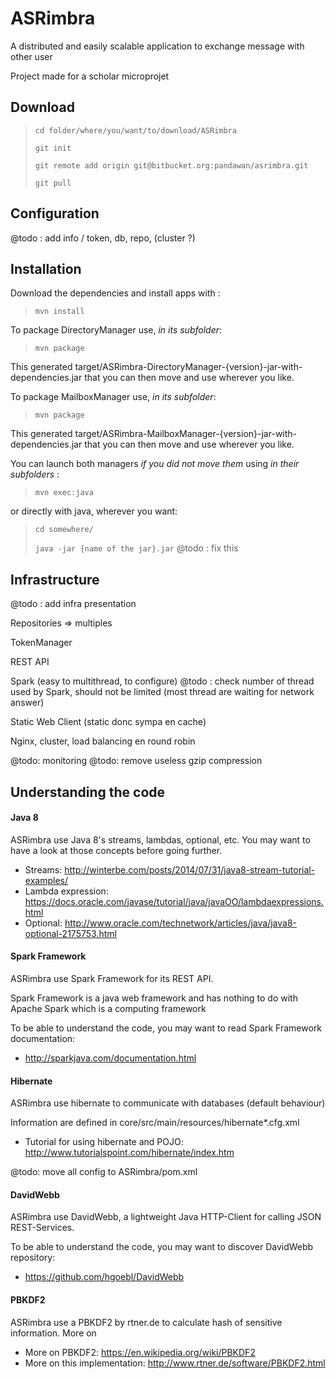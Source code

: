 # ASRimbra

A distributed and easily scalable application to exchange message with other user

Project made for a scholar microprojet

## Download
> `cd folder/where/you/want/to/download/ASRimbra`
>
> `git init`
>
> `git remote add origin git@bitbucket.org:pandawan/asrimbra.git`
>
> `git pull`

## Configuration
@todo : add info / token, db, repo, (cluster ?)
## Installation

Download the dependencies and install apps with :
> `mvn install`

To package DirectoryManager use, *in its subfolder*:

> `mvn package`

This generated target/ASRimbra-DirectoryManager-{version}-jar-with-dependencies.jar that you can then move and use wherever you like.

To package MailboxManager use, *in its subfolder*:
> `mvn package`

This generated target/ASRimbra-MailboxManager-{version}-jar-with-dependencies.jar that you can then move and use wherever you like.

You can launch both managers *if you did not move them* using *in their subfolders*
:
> `mvn exec:java`

or directly with java, wherever you want:
> `cd somewhere/`
>
> `java -jar {name of the jar}.jar`
@todo : fix this
## Infrastructure
@todo : add infra presentation

Repositories
=> multiples

TokenManager

REST API

Spark (easy to multithread, to configure)
@todo : check number of thread used by Spark, should not be limited (most thread are waiting for network answer)

Static Web Client (static donc sympa en cache)

Nginx, cluster, load balancing en round robin

@todo: monitoring
@todo: remove useless gzip compression

## Understanding the code
#### Java 8
ASRimbra use Java 8's streams, lambdas, optional, etc. You may want to have a look at those concepts before going further.
* Streams: http://winterbe.com/posts/2014/07/31/java8-stream-tutorial-examples/
* Lambda expression: https://docs.oracle.com/javase/tutorial/java/javaOO/lambdaexpressions.html
* Optional: http://www.oracle.com/technetwork/articles/java/java8-optional-2175753.html

#### Spark Framework
ASRimbra use Spark Framework for its REST API.

Spark Framework is a java web framework and has nothing to do with Apache Spark which is a computing framework

To be able to understand the code, you may want to read Spark Framework documentation:
* http://sparkjava.com/documentation.html

#### Hibernate

ASRimbra use hibernate to communicate with databases (default behaviour)

Information are defined in core/src/main/resources/hibernate*.cfg.xml

* Tutorial for using hibernate and POJO: http://www.tutorialspoint.com/hibernate/index.htm

@todo: move all config to ASRimbra/pom.xml
#### DavidWebb

ASRimbra use DavidWebb, a lightweight Java HTTP-Client for calling JSON REST-Services.

To be able to understand the code, you may want to discover DavidWebb repository:
* https://github.com/hgoebl/DavidWebb

#### PBKDF2

ASRimbra use a PBKDF2 by rtner.de to calculate hash of sensitive information. More on

* More on PBKDF2: https://en.wikipedia.org/wiki/PBKDF2
* More on this implementation: http://www.rtner.de/software/PBKDF2.html








